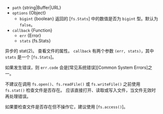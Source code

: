 <!-- YAML
added: v0.0.2
changes:
  - version: v10.0.0
    pr-url: https://github.com/nodejs/node/pull/12562
    description: The `callback` parameter is no longer optional. Not passing
                 it will throw a `TypeError` at runtime.
  - version: v7.6.0
    pr-url: https://github.com/nodejs/node/pull/10739
    description: The `path` parameter can be a WHATWG `URL` object using `file:`
                 protocol. Support is currently still *experimental*.
  - version: v7.0.0
    pr-url: https://github.com/nodejs/node/pull/7897
    description: The `callback` parameter is no longer optional. Not passing
                 it will emit a deprecation warning with id DEP0013.
  - version: v10.5.0
    pr-url: https://github.com/nodejs/node/pull/20220
    description: Accepts an additional `options` object to specify whether
                 the numeric values returned should be bigint.
-->

* `path` {string|Buffer|URL}
* `options` {Object}
  * `bigint` {boolean} 返回的 [`fs.Stats`] 中的数值是否为 `bigint` 型。默认为 `false`。
* `callback` {Function}
  * `err` {Error}
  * `stats` {fs.Stats}

异步的 stat(2)。
查看文件的属性。
`callback` 有两个参数 `(err, stats)`，其中 `stats` 是一个 [`fs.Stats`]。

如果发生错误，则 `err.code` 会是[常见系统错误][Common System Errors]之一。

不建议在调用 `fs.open()`、`fs.readFile()` 或 `fs.writeFile()` 之前使用 `fs.stat()` 检查文件是否存在。
应该直接打开、读取或写入文件，当文件无效时再处理错误。

如果要检查文件是否存在但不操作它，建议使用 [`fs.access()`]。


